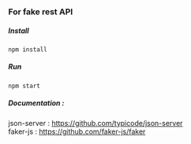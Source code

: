 ### For fake rest API


##### Install
```shell
npm install
```

##### Run
```shell
npm start
```


##### Documentation : 

json-server : https://github.com/typicode/json-server </br>
faker-js : https://github.com/faker-js/faker

